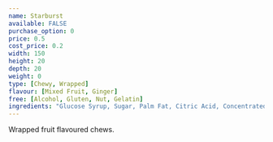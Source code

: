 ```yaml
---
name: Starburst
available: FALSE
purchase_option: 0
price: 0.5
cost_price: 0.2
width: 150
height: 20
depth: 20
weight: 0
type: [Chewy, Wrapped]
flavour: [Mixed Fruit, Ginger]
free: [Alcohol, Gluten, Nut, Gelatin]
ingredients: "Glucose Syrup, Sugar, Palm Fat, Citric Acid, Concentrated Fruit Juices (0.6%) (Pear, Cherry, Lime, Strawberry, Raspberry), Maltodextrin, Modified Starch, Dextrin, Flavourings, Dextrose, Emulsifier Soybean Lecithin, Colour Anthocyanins"
---
```

Wrapped fruit flavoured chews.